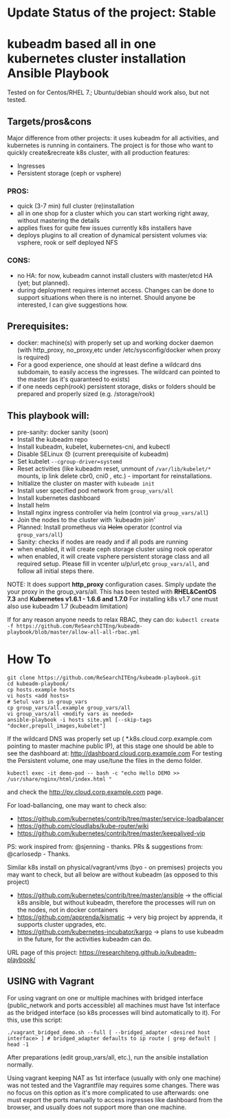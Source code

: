 # Update Status of the project: Stable
# kubeadm based all in one kubernetes cluster installation Ansible Playbook
Tested on for Centos/RHEL 7.; Ubuntu/debian should work also, but not tested.

## Targets/pros&cons
Major difference from other projects: it uses kubeadm for all activities, and kubernetes is running in containers.
The project is for those who want to quickly create&recreate k8s cluster, with all production features:
- Ingresses
- Persistent storage (ceph or vsphere)

### PROS:
- quick (3-7 min) full cluster (re)installation
- all in one shop for a cluster which you can start working right away, without mastering the details
- applies fixes for quite few issues currently k8s installers have
- deploys plugins to all creation of dynamical persistent volumes via: vsphere, rook or self deployed NFS

### CONS:
- no HA: for now, kubeadm cannot install clusters with master/etcd HA (yet; but planned).
- during deployment requires internet access. Changes can be done to support situations when there is no internet. Should anyone be interested, I can give suggestions how.

## Prerequisites:
- docker: machine(s) with properly set up and working docker daemon (with http_proxy, no_proxy,etc under /etc/sysconfig/docker when proxy is required)
- For a good experience, one should at least define a wildcard dns subdomain, to easily access the ingresses. The wildcard can pointed to the master (as it's quaranteed to exists)
- if one needs ceph(rook) persistent storage, disks or folders should be prepared and properly sized (e.g. /storage/rook)

## This playbook will:
* pre-sanity: docker sanity (soon)
* Install the kubeadm repo
* Install kubeadm, kubelet, kubernetes-cni, and kubectl
* Disable SELinux :disappointed: (current prerequisite of kubeadm)
* Set kubelet `--cgroup-driver=systemd`
* Reset activities (like kubeadm reset, unmount of `/var/lib/kubelet/*` mounts, ip link delete cbr0, cni0 , etc.) - important for reinstallations.
* Initialize the cluster on master with `kubeadm init`
* Install user specified pod network from `group_vars/all`
* Install kubernetes dashboard
* Install helm
* Install nginx ingress controller via helm (control via `group_vars/all`)
* Join the nodes to the cluster with 'kubeadm join'
* Planned: Install prometheus via ~~Helm~~ operator (control via `group_vars/all`)
* Sanity: checks if nodes are ready and if all pods are running
* when enabled, it will create ceph storage cluster using rook operator
* when enabled, it will create vsphere persistent storage class and all required setup. Please fill in vcenter u/p/url,etc `group_vars/all`, and follow all initial steps there.

NOTE: It does support **http_proxy** configuration cases. Simply update the your proxy in the group_vars/all.
This has been tested with **RHEL&CentOS 7.3** and **Kubernetes v1.6.1 - 1.6.6 and 1.7.0**
For installing k8s v1.7 one must also use kubeadm 1.7 (kubeadm limitation)

If for any reason anyone needs to relax RBAC, they can do: 
```kubectl create -f https://github.com/ReSearchITEng/kubeadm-playbook/blob/master/allow-all-all-rbac.yml```

# How To

```shell
git clone https://github.com/ReSearchITEng/kubeadm-playbook.git
cd kubeadm-playbook/
cp hosts.example hosts
vi hosts <add hosts>
# Setul vars in group_vars
cp group_vars/all.example group_vars/all
vi group_vars/all <modify vars as needed>
ansible-playbook -i hosts site.yml [--skip-tags "docker,prepull_images,kubelet"]
```

If the wildcard DNS was properly set up ( *.k8s.cloud.corp.example.com pointing to master machine public IP), at this stage one should be able to see the dashboard at: http://dashboard.cloud.corp.example.com
For testing the Persistent volume, one may use/tune the files in the demo folder.
```shell
kubectl exec -it demo-pod -- bash -c "echo Hello DEMO >> /usr/share/nginx/html/index.html "
```
and check the http://pv.cloud.corp.example.com page.

For load-ballancing, one may want to check also:
- https://github.com/kubernetes/contrib/tree/master/service-loadbalancer
- https://github.com/cloudlabs/kube-router/wiki
- https://github.com/kubernetes/contrib/tree/master/keepalived-vip

PS: work inspired from: @sjenning - thanks. PRs & suggestions from: @carlosedp - Thanks.

Similar k8s install on physical/vagrant/vms (byo - on premises) projects you may want to check, but all below are without kubeadm (as opposed to this project)
- https://github.com/kubernetes/contrib/tree/master/ansible -> the official k8s ansible, but without kubeadm, therefore the processes will run on the nodes, not in docker containers
- https://github.com/apprenda/kismatic -> very big project by apprenda, it supports cluster upgrades, etc.
- https://github.com/kubernetes-incubator/kargo -> plans to use kubeadm in the future, for the activities kubeadm can do.

URL page of this project: https://researchiteng.github.io/kubeadm-playbook/


## USING with Vagrant 
For using vagrant on one or multiple machines with bridged interface (public_network and ports accessible) all machines must have 1st interface as the bridged interface (so k8s processes will bind automatically to it). For this, use this script:
```shell
./vagrant_bridged_demo.sh --full [ --bridged_adapter <desired host interface> ] # bridged_adapter defaults to ip route | grep default | head -1 
```
After preparations (edit group_vars/all, etc.), run the ansible installation normally.

Using vagrant keeping NAT as 1st interface (usually with only one machine) was not tested and the Vagrantfile may requires some changes.
There was no focus on this option as it's more complicated to use afterwards: one must export the ports manually to access ingresses like dashboard from the browser, and usually does not support more than one machine.




